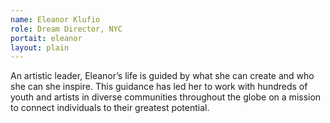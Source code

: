 ```yaml
---
name: Eleanor Klufio
role: Dream Director, NYC 
portait: eleanor
layout: plain
---
```


An artistic leader, Eleanor’s life is guided by what she can create and who she can she inspire. This guidance has led her to work with hundreds of youth and artists in diverse communities throughout the globe on a mission to connect individuals to their greatest potential.